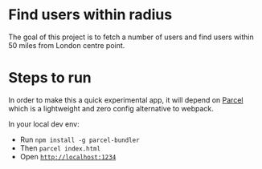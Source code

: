 # Find users within radius

The goal of this project is to fetch a number of users and find users within 50 miles from London centre point.

# Steps to run

In order to make this a quick experimental app, it will depend on [Parcel](https://parceljs.org/) which is a lightweight and zero config alternative to webpack.

In your local dev env:

- Run `npm install -g parcel-bundler`
- Then `parcel index.html`
- Open [`http://localhost:1234`](http://localhost:1234)
